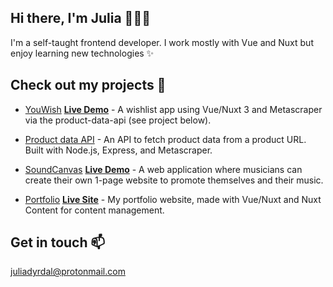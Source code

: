 ## Hi there, I'm Julia 👩🏻‍💻

I'm a self-taught frontend developer. I work mostly with Vue and Nuxt but enjoy learning new technologies ✨

## Check out my projects 🚀
- [YouWish](https://github.com/juliadyrdal/youwish-frontend) **[Live Demo](https://youwish.example.com)** - A wishlist app using Vue/Nuxt 3 and Metascraper via the product-data-api (see project below).  

- [Product data API](https://github.com/juliadyrdal/product-data-api) - An API to fetch product data from a product URL. Built with Node.js, Express, and Metascraper.

- [SoundCanvas](https://github.com/juliadyrdal/soundcanvas) **[Live Demo](https://soundcanvas.example.com)** - A web application where musicians can create their own 1-page website to promote themselves and their music.  

- [Portfolio](https://github.com/juliadyrdal/portfolio-nuxt) **[Live Site](https://portfolio.example.com)** - My portfolio website, made with Vue/Nuxt and Nuxt Content for content management.  

## Get in touch 📫
[juliadyrdal@protonmail.com](mailto:juliadyrdal@protonmail.com)

